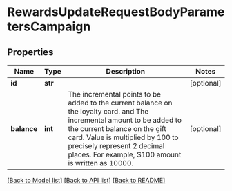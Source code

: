 # RewardsUpdateRequestBodyParametersCampaign


## Properties

Name | Type | Description | Notes
------------ | ------------- | ------------- | -------------
**id** | **str** |  | [optional] 
**balance** | **int** | The incremental points to be added to the current balance on the loyalty card. and The incremental amount to be added to the current balance on the gift card. Value is multiplied by 100 to precisely represent 2 decimal places. For example, $100 amount is written as 10000. | [optional] 

[[Back to Model list]](../README.md#documentation-for-models) [[Back to API list]](../README.md#documentation-for-api-endpoints) [[Back to README]](../README.md)


